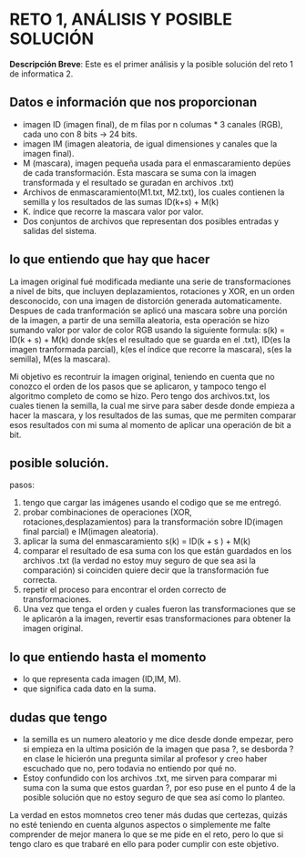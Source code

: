 # RETO 1,  ANÁLISIS Y POSIBLE SOLUCIÓN
**Descripción Breve**:
Este es el primer análisis y la posible solución del reto 1 de informatica 2.

## Datos e información que nos proporcionan
- imagen ID (imagen final), de m filas por n columas * 3 canales (RGB), cada uno con 8 bits → 24 bits.
- imagen IM (imagen aleatoria, de igual dimensiones y canales que la imagen final).
- M (mascara), imagen pequeña usada para el enmascaramiento depúes de cada transformación. Esta mascara se suma con la imagen transformada y el resultado se guradan en archivos .txt)
- Archivos de enmascaramiento(M1.txt, M2.txt), los cuales contienen la semilla y los resultados de las sumas ID(k+s) + M(k)
- K. índice que recorre la mascara valor por valor.
- Dos conjuntos de archivos que representan dos posibles entradas y salidas del sistema.

## lo que entiendo que hay que hacer 
La imagen original fué modificada mediante una serie de transformaciones a nivel de bits, que incluyen deplazamientos, rotaciones y XOR, en un orden desconocido, con una imagen de distorción generada automaticamente.
Despues de cada tranformación se aplicó una mascara sobre una porción de la imagen, a partir de una semilla aleatoria, esta operación se hizo sumando valor por valor de color RGB usando la siguiente formula:
s(k) = ID(k + s) + M(k)
donde sk(es el resultado que se guarda en el .txt), ID(es la imagen tranformada parcial), k(es el índice que recorre la mascara), s(es la semilla), M(es la mascara).

Mi objetivo es recontruir la imagen original, teniendo en cuenta que no conozco el orden de los pasos que se aplicaron, y tampoco tengo el algoritmo completo de como se hizo. Pero tengo dos archivos.txt, los cuales tienen la semilla, la cual me sirve para saber desde donde empieza a hacer la mascara, y los resultados de las sumas, que me permiten comparar esos resultados con mi suma al momento de aplicar una operación de bit a bit.

## posible solución.
pasos:
1. tengo que cargar las imágenes usando el codigo que se me entregó.
2. probar combinaciones de operaciones (XOR, rotaciones,desplazamientos) para la transformación sobre ID(imagen final parcial) e IM(imagen aleatoria).
3. aplicar la suma del enmascaramiento s(k) = ID(k + s ) + M(k)
4. comparar el resultado de esa suma con los que están guardados en los archivos .txt (la verdad no estoy muy seguro de que sea asi la comparación) si coinciden quiere decir que la transformación fue correcta.
5. repetir el proceso para encontrar el orden correcto de transformaciones.
6. Una vez que tenga el orden y cuales fueron las transformaciones que se le aplicarón a la imagen, revertir esas transformaciones para obtener la imagen original.

## lo que entiendo hasta el momento
- lo que representa cada imagen (ID,IM, M).
- que significa cada dato en la suma.

## dudas que tengo 
- la semilla es un numero aleatorio y me dice desde donde empezar, pero si empieza en la ultima posición de la imagen que pasa ?, se desborda ? en clase le hicierón una pregunta similar al profesor y creo haber escuchado que no, pero todavia no entiendo por qué no.
- Estoy  confundido con los archivos .txt, me sirven para comparar mi suma con la suma que estos guardan ?, por eso puse en el punto 4 de la posible solución que no estoy seguro de que sea así como lo planteo.

La verdad en estos momnetos creo tener más dudas que certezas, quizás no esté teniendo en cuenta algunos aspectos o simplemente me falte comprender de mejor manera lo que se me pide en el reto, pero lo que si tengo claro es que trabaré en ello para poder cumplir con este objetivo.
